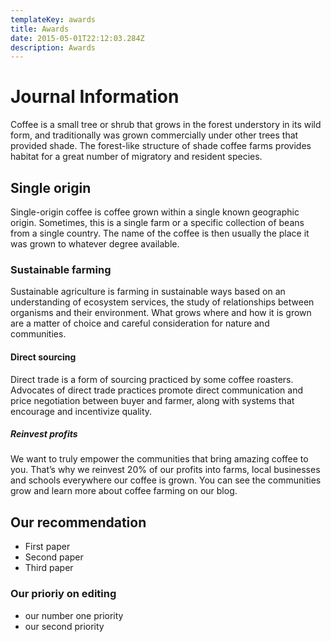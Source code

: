 ```yaml
---
templateKey: awards
title: Awards
date: 2015-05-01T22:12:03.284Z
description: Awards
---
```

# Journal Information

Coffee is a small tree or shrub that grows in the forest understory in its wild form, and traditionally was grown commercially under other trees that provided shade. The forest-like structure of shade coffee farms provides habitat for a great number of migratory and resident species.

## Single origin

Single-origin coffee is coffee grown within a single known geographic origin. Sometimes, this is a single farm or a specific collection of beans from a single country. The name of the coffee is then usually the place it was grown to whatever degree available.

### Sustainable farming

Sustainable agriculture is farming in sustainable ways based on an understanding of ecosystem services, the study of relationships between organisms and their environment. What grows where and how it is grown are a matter of choice and careful consideration for nature and communities.

#### Direct sourcing

Direct trade is a form of sourcing practiced by some coffee roasters. Advocates of direct trade practices promote direct communication and price negotiation between buyer and farmer, along with systems that encourage and incentivize quality.

##### Reinvest profits

We want to truly empower the communities that bring amazing coffee to you. That’s why we reinvest 20% of our profits into farms, local businesses and schools everywhere our coffee is grown. You can see the communities grow and learn more about coffee farming on our blog.

## Our recommendation

* First paper
* Second paper
* Third paper

### Our prioriy on editing

* our number one priority
* our second priority